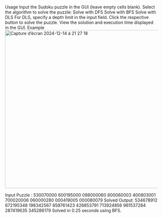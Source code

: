 Usage
Input the Sudoku puzzle in the GUI (leave empty cells blank).
Select the algorithm to solve the puzzle:
Solve with DFS
Solve with BFS
Solve with DLS
For DLS, specify a depth limit in the input field.
Click the respective button to solve the puzzle.
View the solution and execution time displayed in the GUI.
Example
<img width="522" alt="Capture d’écran 2024-12-14 à 21 27 18" src="https://github.com/user-attachments/assets/7a182a9c-f5aa-4988-bd2c-300873544f48" />

Input Puzzle  :
530070000
600195000
098000060
800060003
400803001
700020006
060000280
000419005
000080079
Solved Output:
534678912
672195348
198342567
859761423
426853791
713924856
961537284
287419635
345286179
Solved in 0.25 seconds using BFS. 
